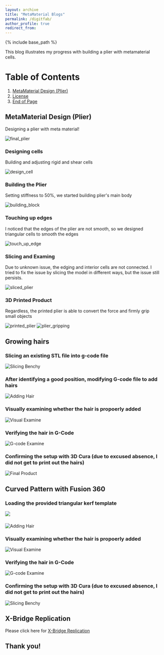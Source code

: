```yaml
---
layout: archive
title: "MetaMaterial Blogs"
permalink: /digitfab/
author_profile: true
redirect_from:
---
```


{% include base_path %}

This blog illustrates my progress with building a plier with metamaterial cells.

# Table of Contents

1. [MetaMaterial Design (Plier)](#metamaterial-design-plier)
2. [License](#license)
3. [End of Page](#thank-you)


## MetaMaterial Design (Plier)

Designing a plier with meta material!

![final_plier](<../images/digitfab/final_view.png>)

### Designing cells

Building and adjusting rigid and shear cells

![design_cell](<../images/digitfab/design_cell.png>)

### Building the Plier

Setting stiffness to 50%, we started building plier's main body

![building_block](<../images/digitfab/Building blocks.png>)

### Touching up edges

I noticed that the edges of the plier are not smooth, so we designed triangular cells to smooth the edges

![touch_up_edge](<../images/digitfab/touch_up_edge.png>)

### Slicing and Examing

Due to unknown issue, the edging and interior cells are not connected. I tried to fix the issue by slicing the model in different ways, but the issue still persists.

![sliced_plier](<../images/digitfab/sliced_plier.png>)

### 3D Printed Product

Regardless, the printed plier is able to convert the force and firmly grip small objects

![printed_plier](<../images/digitfab/printed_plier.jpg>)
![plier_gripping](<../images/digitfab/printed_plier_2.jpg>)


## Growing hairs

### Slicing an existing STL file into g-code file

![Slicing Benchy](<../images/digitfab/hair_1.png>)

### After identifying a good position, modifying G-code file to add hairs

![Adding Hair](<../images/digitfab/hair_2.png>)

### Visually examining whether the hair is propoerly added

![Visual Examine](<../images/digitfab/hair_3.png>)

### Verifying the hair in G-Code

![G-code Examine](<../images/digitfab/hair_4.png>)

### Confirming the setup with 3D Cura (due to excused absence, I did not get to print out the hairs)

![Final Product](<../images/digitfab/hair_5.png>)

## Curved Pattern with Fusion 360

### Loading the provided triangular kerf template

![](<../images/digitfab/kerf_1.png>)

### 

![Adding Hair](<../images/digitfab/kerf_2.png>)

### Visually examining whether the hair is propoerly added

![Visual Examine](<../images/digitfab/kerf_3.png>)

### Verifying the hair in G-Code

![G-code Examine](<../images/digitfab/kerf_4.png>)

### Confirming the setup with 3D Cura (due to excused absence, I did not get to print out the hairs)

![Slicing Benchy](<../images/digitfab/kerf_5.png>)

## X-Bridge Replication

Please click here for [X-Bridge Replication](https://people.tamu.edu/~yijinfang/csce689/Xbridge.html)

## Thank you!